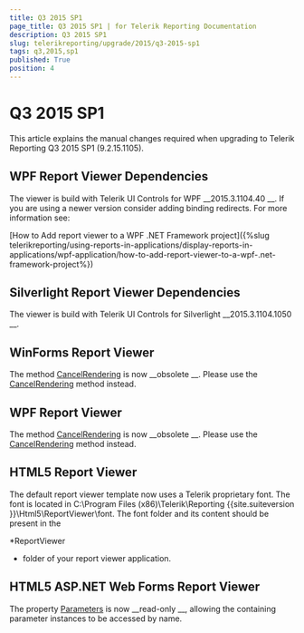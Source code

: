 ```yaml
---
title: Q3 2015 SP1
page_title: Q3 2015 SP1 | for Telerik Reporting Documentation
description: Q3 2015 SP1
slug: telerikreporting/upgrade/2015/q3-2015-sp1
tags: q3,2015,sp1
published: True
position: 4
---
```


# Q3 2015 SP1



This article explains the manual changes required when upgrading to Telerik Reporting Q3 2015 SP1 (9.2.15.1105).


## WPF Report Viewer Dependencies

The viewer is build with Telerik UI Controls for WPF 
__2015.3.1104.40
__. If you are using a newer version consider adding binding redirects. For more information see:
          
[How to Add report viewer to a WPF .NET Framework project]({%slug telerikreporting/using-reports-in-applications/display-reports-in-applications/wpf-application/how-to-add-report-viewer-to-a-wpf-.net-framework-project%})


## Silverlight Report Viewer Dependencies

The viewer is build with Telerik UI Controls for Silverlight 
__2015.3.1104.1050
__.
        


## WinForms Report Viewer

The method 
[CancelRendering](/reporting/api/Telerik.ReportViewer.WinForms.ReportViewerBase#Telerik_ReportViewer_WinForms_ReportViewerBase_CancelRendering_System_Int32_)
 is now 
__obsolete
__.
          Please use the 
[CancelRendering](/reporting/api/Telerik.ReportViewer.WinForms.ReportViewerBase#Telerik_ReportViewer_WinForms_ReportViewerBase_CancelRendering)
 method instead.
        


## WPF Report Viewer

The method 
[CancelRendering](/reporting/api/Telerik.ReportViewer.Wpf.ReportViewer#Telerik_ReportViewer_Wpf_ReportViewer_CancelRendering_System_Int32_)
 is now 
__obsolete
__.
          Please use the 
[CancelRendering](/reporting/api/Telerik.ReportViewer.Wpf.ReportViewer#Telerik_ReportViewer_Wpf_ReportViewer_CancelRendering)
 method instead.
        


## HTML5 Report Viewer

The default report viewer template now uses a Telerik proprietary font. The font is located in
          C:\Program Files (x86)\Telerik\Reporting 
{{site.suiteversion
}}\Html5\ReportViewer\font. The font folder and its content should be present in the 
          
*ReportViewer
* folder of your report viewer application.
        


## HTML5 ASP.NET Web Forms Report Viewer

The property 
[Parameters](/reporting/api/Telerik.ReportViewer.Html5.WebForms.ReportSource#Telerik_ReportViewer_Html5_WebForms_ReportSource_Parameters)
 is now 
__read-only
__,
          allowing the containing parameter instances to be accessed by name.
        

